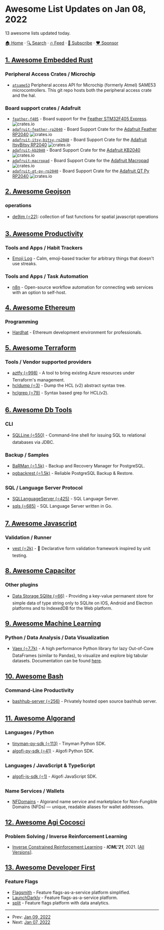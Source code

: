 # Awesome List Updates on Jan 08, 2022

13 awesome lists updated today.

[🏠 Home](/README.md) · [🔍 Search](https://www.trackawesomelist.com/search/) · [🔥 Feed](https://www.trackawesomelist.com/rss.xml) · [📮 Subscribe](https://trackawesomelist.us17.list-manage.com/subscribe?u=d2f0117aa829c83a63ec63c2f&id=36a103854c) · [❤️  Sponsor](https://github.com/sponsors/theowenyoung)



## [1. Awesome Embedded Rust](/content/rust-embedded/awesome-embedded-rust/README.md)

### Peripheral Access Crates / Microchip

*   [`atsame53`](https://github.com/atsamd-rs/atsamd) Peripheral access API for Microchip (formerly Atmel) SAME53 microcontrollers.  This git repo hosts both the peripheral access crate and the hal.

### Board support crates / Adafruit

*   [`feather-f405`](https://crates.io/crates/feather-f405) - Board support for the [Feather STM32F405 Express](https://www.adafruit.com/product/4382). ![crates.io](https://img.shields.io/crates/v/feather-f405.svg)
*   [`adafruit-feather-rp2040`](https://github.com/rp-rs/rp-hal) - Board Support Crate for the [Adafruit Feather RP2040](https://www.adafruit.com/product/4884) ![crates.io](https://img.shields.io/crates/v/adafruit-feather-rp2040.svg)
*   [`adafruit-itsy-bitsy-rp2040`](https://github.com/rp-rs/rp-hal) - Board Support Crate for the [Adafruit ItsyBitsy RP2040](https://www.adafruit.com/product/4888) ![crates.io](https://img.shields.io/crates/v/adafruit-itsy-bitsy-rp2040.svg)
*   [`adafruit-kb2040`](https://github.com/rp-rs/rp-hal) - Board Support Crate for the [Adafruit KB2040](https://www.adafruit.com/product/5302) ![crates.io](https://img.shields.io/crates/v/adafruit-kb2040.svg)
*   [`adafruit-macropad`](https://github.com/rp-rs/rp-hal) - Board Support Crate for the [Adafruit Macropad](https://www.adafruit.com/product/5128) ![crates.io](https://img.shields.io/crates/v/adafruit-macropad.svg)
*   [`adafruit-qt-py-rp2040`](https://github.com/rp-rs/rp-hal) - Board Support Crate for the [Adafruit QT Py RP2040](https://www.adafruit.com/product/4900) ![crates.io](https://img.shields.io/crates/v/adafruit-qt-py-rp2040.svg)

## [2. Awesome Geojson](/content/tmcw/awesome-geojson/README.md)

### operations

*   [de9im (⭐22)](https://github.com/dpmcmlxxvi/de9im): collection of fast functions for spatial javascript operations

## [3. Awesome Productivity](/content/jyguyomarch/awesome-productivity/README.md)

### Tools and Apps / Habit Trackers

*   [Emoji Log](https://emojilog.rosano.ca) -  Calm, emoji-based tracker for arbitrary things that doesn't use streaks.

### Tools and Apps / Task Automation

*   [n8n](https://n8n.io) - Open-source workflow automation for connecting web services with an option to self-host.

## [4. Awesome Ethereum](/content/ttumiel/Awesome-Ethereum/README.md)

### Programming

*   [Hardhat](https://hardhat.org/) - Ethereum development environment for professionals.

## [5. Awesome Terraform](/content/shuaibiyy/awesome-terraform/README.md)

### Tools / Vendor supported providers

*   [aztfy (⭐998)](https://github.com/Azure/aztfy) - A tool to bring existing Azure resources under Terraform's management.
*   [hcldump (⭐3)](https://github.com/magodo/hcldump) - Dump the HCL (v2) abstract syntax tree.
*   [hclgrep (⭐79)](https://github.com/magodo/hclgrep) - Syntax based grep for HCL(v2).

## [6. Awesome Db Tools](/content/mgramin/awesome-db-tools/README.md)

### CLI

*   [SQLLine (⭐550)](https://github.com/julianhyde/sqlline) - Command-line shell for issuing SQL to relational databases via JDBC.

### Backup / Samples

*   [BaRMan (⭐1.5k)](https://github.com/2ndquadrant-it/barman) - Backup and Recovery Manager for PostgreSQL.
*   [pgbackrest (⭐1.5k)](https://github.com/pgbackrest/pgbackrest) - Reliable PostgreSQL Backup & Restore.

### SQL / Language Server Protocol

*   [SQLLanguageServer (⭐425)](https://github.com/joe-re/sql-language-server) - SQL Language Server.
*   [sqls (⭐685)](https://github.com/lighttiger2505/sqls) - SQL Language Server written in Go.

## [7. Awesome Javascript](/content/sorrycc/awesome-javascript/README.md)

### Validation / Runner

*   [vest (⭐2k)](https://github.com/ealush/vest) - 🦺 Declarative form validation framework inspired by unit testing.

## [8. Awesome Capacitor](/content/riderx/awesome-capacitor/README.md)

### Other plugins

*   [Data Storage SQlite (⭐66)](https://github.com/jepiqueau/capacitor-data-storage-sqlite) - Providing a key-value permanent store for simple data of type string only to SQLite on IOS, Android and Electron platforms and to IndexedDB for the Web platform.

## [9. Awesome Machine Learning](/content/josephmisiti/awesome-machine-learning/README.md)

### Python / Data Analysis / Data Visualization

*   [Vaex (⭐7.7k)](https://github.com/vaexio/vaex) - A high performance Python library for lazy Out-of-Core DataFrames (similar to Pandas), to visualize and explore big tabular datasets. Documentation can be found [here](https://vaex.io/docs/index.html).

## [10. Awesome Bash](/content/awesome-lists/awesome-bash/README.md)

### Command-Line Productivity

*   [bashhub-server (⭐256)](https://github.com/nicksherron/bashhub-server) - Privately hosted open source bashhub server.

## [11. Awesome Algorand](/content/aorumbayev/awesome-algorand/README.md)

### Languages / Python

*   [tinyman-py-sdk (⭐113)](https://github.com/tinymanorg/tinyman-py-sdk) - Tinyman Python SDK.
*   [algofi-py-sdk (⭐41)](https://github.com/Algofiorg/algofi-py-sdk) - Algofi Python SDK.

### Languages / JavaScript & TypeScript

*   [algofi-js-sdk (⭐1)](https://github.com/Algofiorg/algofi-js-sdk) - Algofi JavaScript SDK.

### Name Services / Wallets

*   [NFDomains](https://nf.domains/) - Algorand name service and marketplace for Non-Fungible Domains (NFDs) — unique, readable aliases for wallet addresses.

## [12. Awesome Agi Cocosci](/content/YuzheSHI/awesome-agi-cocosci/README.md)

### Problem Solving / Inverse Reinforcement Learning

*   [Inverse Constrained Reinforcement Learning](https://proceedings.mlr.press/v139/malik21a.html) - ***ICML'21***, 2021. \[[All Versions](https://scholar.google.com/scholar?hl=en\&as_sdt=0%2C5\&q=Inverse+Constrained+Reinforcement+Learning+S+Malik\&btnG=)].

## [13. Awesome Developer First](/content/agamm/awesome-developer-first/README.md)

### Feature Flags

*   [Flagsmith](https://flagsmith.com/) - Feature flags-as-a-service platform simplified.
*   [LaunchDarkly](https://launchdarkly.com/) - Feature flags-as-a-service platform.
*   [split](https://www.split.io/) - Feature flags platform with data analytics.

---

- Prev: [Jan 09, 2022](/content/2022/01/09/README.md)
- Next: [Jan 07, 2022](/content/2022/01/07/README.md)